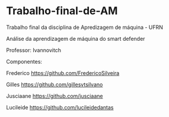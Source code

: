# Trabalho-final-de-AM

Trabalho final da disciplina de Apredizagem de máquina - UFRN

Análise da aprendizagem de máquina do smart defender

Professor: Ivannovitch

Componentes:

Frederico https://github.com/FredericoSilveira

Gilles https://github.com/gillesvtsilvano

Jusciaane https://github.com/jusciaane

Lucileide https://github.com/lucileidedantas
